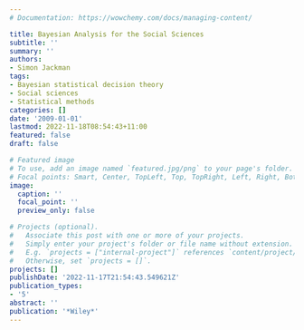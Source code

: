 ```yaml
---
# Documentation: https://wowchemy.com/docs/managing-content/

title: Bayesian Analysis for the Social Sciences
subtitle: ''
summary: ''
authors:
- Simon Jackman
tags:
- Bayesian statistical decision theory
- Social sciences
- Statistical methods
categories: []
date: '2009-01-01'
lastmod: 2022-11-18T08:54:43+11:00
featured: false
draft: false

# Featured image
# To use, add an image named `featured.jpg/png` to your page's folder.
# Focal points: Smart, Center, TopLeft, Top, TopRight, Left, Right, BottomLeft, Bottom, BottomRight.
image:
  caption: ''
  focal_point: ''
  preview_only: false

# Projects (optional).
#   Associate this post with one or more of your projects.
#   Simply enter your project's folder or file name without extension.
#   E.g. `projects = ["internal-project"]` references `content/project/deep-learning/index.md`.
#   Otherwise, set `projects = []`.
projects: []
publishDate: '2022-11-17T21:54:43.549621Z'
publication_types:
- '5'
abstract: ''
publication: '*Wiley*'
---
```

